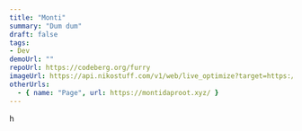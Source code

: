 ```yaml
---
title: "Monti"
summary: "Dum dum"
draft: false
tags:
- Dev
demoUrl: ""
repoUrl: https://codeberg.org/furry
imageUrl: https://api.nikostuff.com/v1/web/live_optimize?target=https://0.gravatar.com/avatar/5754115f4fd6b528a79e63203c12203739cbb9c90eb4137063d1af7b037ccabb.webp?size=256
otherUrls:
  - { name: "Page", url: https://montidaproot.xyz/ }
---
```


h
